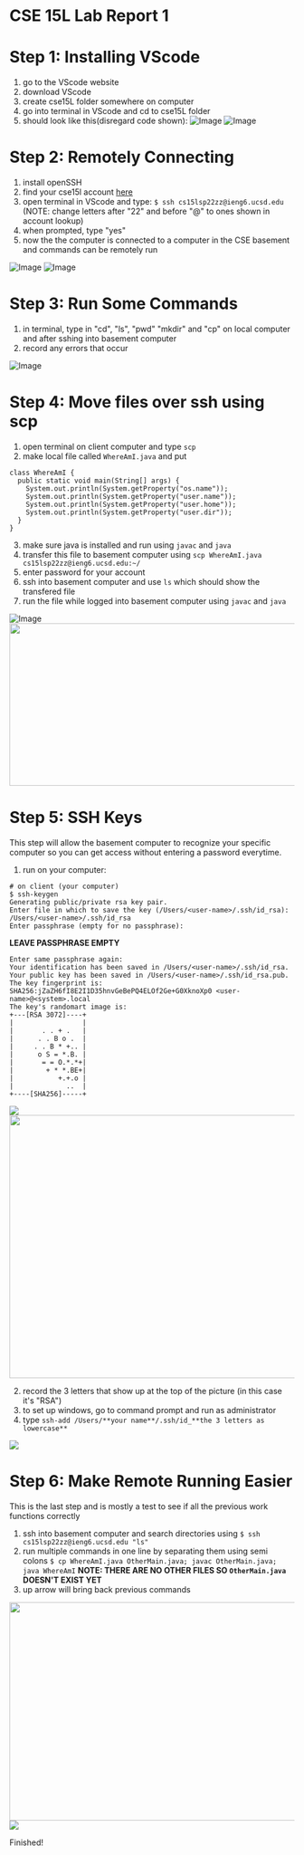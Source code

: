 # CSE 15L Lab Report 1

# Step 1: Installing VScode
1. go to the VScode website
2. download VScode 
3. create cse15L folder somewhere on computer
4. go into terminal in VScode and cd to cse15L folder
5. should look like this(disregard code shown):
![Image](images/screenrev1.png)
![Image](images/screenrev2.png)

# Step 2: Remotely Connecting
1. install openSSH
2. find your cse15l account [here](https://sdacs.ucsd.edu/~icc/index.php)
3. open terminal in VScode and type: ```$ ssh cs15lsp22zz@ieng6.ucsd.edu ``` (NOTE: change letters after "22" and before "@" to ones shown in account lookup)
4. when prompted, type "yes"
5. now the the computer is connected to a computer in the CSE basement and commands can be remotely run

![Image](images/screenrev3.png)
![Image](images/screen2.png)

# Step 3: Run Some Commands
1. in terminal, type in "cd", "ls", "pwd" "mkdir" and "cp" on local computer and after sshing into basement computer
2. record any errors that occur

![Image](images/screen3.png)

# Step 4: Move files over ssh using scp
1. open terminal on client computer and type ```scp```
2. make local file called ```WhereAmI.java``` and put
```  
class WhereAmI {
  public static void main(String[] args) {
    System.out.println(System.getProperty("os.name"));
    System.out.println(System.getProperty("user.name"));
    System.out.println(System.getProperty("user.home"));
    System.out.println(System.getProperty("user.dir"));
  }
}
```
3. make sure java is installed and run using ```javac``` and ```java```
4. transfer this file to basement computer using ```scp WhereAmI.java cs15lsp22zz@ieng6.ucsd.edu:~/```
5. enter password for your account
6. ssh into basement computer and use ```ls``` which should show the transfered file
7. run the file while logged into basement computer using ```javac``` and ```java```

![Image](images/screen4.png)
<img src="images/screen4.2.png" width="601" height="287">

# Step 5: SSH Keys
This step will allow the basement computer to recognize your specific computer so you can get access without entering a password everytime.
1. run on your computer: 
```
# on client (your computer)
$ ssh-keygen
Generating public/private rsa key pair.
Enter file in which to save the key (/Users/<user-name>/.ssh/id_rsa): /Users/<user-name>/.ssh/id_rsa
Enter passphrase (empty for no passphrase): 
```
**LEAVE PASSPHRASE EMPTY**
```
Enter same passphrase again: 
Your identification has been saved in /Users/<user-name>/.ssh/id_rsa.
Your public key has been saved in /Users/<user-name>/.ssh/id_rsa.pub.
The key fingerprint is:
SHA256:jZaZH6fI8E2I1D35hnvGeBePQ4ELOf2Ge+G0XknoXp0 <user-name>@<system>.local
The key's randomart image is:
+---[RSA 3072]----+
|                 |
|       . . + .   |
|      . . B o .  |
|     . . B * +.. |
|      o S = *.B. |
|       = = O.*.*+|
|        + * *.BE+|
|           +.+.o |
|             ..  |
+----[SHA256]-----+
```
<img src="images/images/screen9.png"> <br/>
<img src="images/images/screen4.2.png" width="588" height="465">

2. record the 3 letters that show up at the top of the picture (in this case it's "RSA")
3. to set up windows, go to command prompt and run as administrator
4. type ```ssh-add /Users/**your name**/.ssh/id_**the 3 letters as lowercase**```
<img src="images/screen7.jpg">

# Step 6: Make Remote Running Easier
This is the last step and is mostly a test to see if all the previous work functions correctly
1. ssh into basement computer and search directories using ```$ ssh cs15lsp22zz@ieng6.ucsd.edu "ls"```
2. run multiple commands in one line by separating them using semi colons ```$ cp WhereAmI.java OtherMain.java; javac OtherMain.java; java WhereAmI```
**NOTE: THERE ARE NO OTHER FILES SO ```OtherMain.java``` DOESN'T EXIST YET**
3. up arrow will bring back previous commands
<img src="images/screen6.png" width="846" height="386">
<img src="images/screen6.2.png">

Finished!

